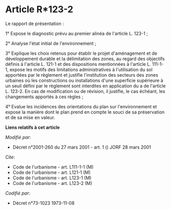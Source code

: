 # Article R*123-2

Le rapport de présentation :

1° Expose le diagnostic prévu au premier alinéa de l'article L. 123-1 ;

2° Analyse l'état initial de l'environnement ;

3° Explique les choix retenus pour établir le projet d'aménagement et de développement durable et la délimitation des zones,
au regard des objectifs définis à l'article L. 121-1 et des dispositions mentionnées à l'article L. 111-1-1, expose les
motifs des limitations administratives à l'utilisation du sol apportées par le règlement et justifie l'institution des
secteurs des zones urbaines où les constructions ou installations d'une superficie supérieure à un seuil défini par le
règlement sont interdites en application du a de l'article L. 123-2. En cas de modification ou de révision, il justifie, le
cas échéant, les changements apportés à ces règles ;

4° Evalue les incidences des orientations du plan sur l'environnement et expose la manière dont le plan prend en compte le
souci de sa préservation et de sa mise en valeur.

**Liens relatifs à cet article**

_Modifié par_:

  - Décret n°2001-260 du 27 mars 2001 - art. 1 () JORF 28 mars 2001

_Cite_:

  - Code de l'urbanisme - art. L111-1-1 (M)
  - Code de l'urbanisme - art. L121-1 (M)
  - Code de l'urbanisme - art. L123-1 (M)
  - Code de l'urbanisme - art. L123-2 (M)

_Codifié par_:

  - Décret n°73-1023 1973-11-08
